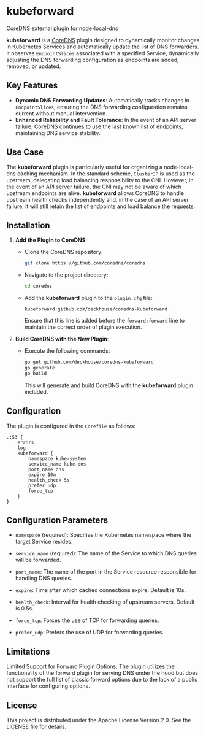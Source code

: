 # kubeforward
CoreDNS external plugin for node-local-dns

**kubeforward** is a [CoreDNS](https://coredns.io/) plugin designed to dynamically monitor changes in Kubernetes Services and automatically update the list of DNS forwarders. It observes `EndpointSlices` associated with a specified Service, dynamically adjusting the DNS forwarding configuration as endpoints are added, removed, or updated.

## Key Features

- **Dynamic DNS Forwarding Updates**: Automatically tracks changes in `EndpointSlices`, ensuring the DNS forwarding configuration remains current without manual intervention.
- **Enhanced Reliability and Fault Tolerance**: In the event of an API server failure, CoreDNS continues to use the last known list of endpoints, maintaining DNS service stability.

## Use Case

The **kubeforward** plugin is particularly useful for organizing a node-local-dns caching mechanism. In the standard scheme, `ClusterIP` is used as the upstream, delegating load balancing responsibility to the CNI. However, in the event of an API server failure, the CNI may not be aware of which upstream endpoints are alive. **kubeforward** allows CoreDNS to handle upstream health checks independently and, in the case of an API server failure, it will still retain the list of endpoints and load balance the requests.

## Installation

1. **Add the Plugin to CoreDNS**:
   - Clone the CoreDNS repository:
     ```bash
     git clone https://github.com/coredns/coredns
     ```
   - Navigate to the project directory:
     ```bash
     cd coredns
     ```
   - Add the **kubeforward** plugin to the `plugin.cfg` file:
     ```text
     kubeforward:github.com/deckhouse/coredns-kubeforward
     ```
     Ensure that this line is added before the `forward:forward` line to maintain the correct order of plugin execution.

2. **Build CoreDNS with the New Plugin**:
   - Execute the following commands:
     ```bash
     go get github.com/deckhouse/coredns-kubeforward
     go generate
     go build
     ```
     This will generate and build CoreDNS with the **kubeforward** plugin included.

## Configuration

The plugin is configured in the `Corefile` as follows:

```coredns
.:53 {
    errors
    log
    kubeforward {
        namespace kube-system
        service_name kube-dns
        port_name dns
        expire 10m
        health_check 5s
        prefer_udp
        force_tcp
    }
}
```

## Configuration Parameters

- `namespace` (required): Specifies the Kubernetes namespace where the target Service resides.

- `service_name` (required): The name of the Service to which DNS queries will be forwarded.

- `port_name`: The name of the port in the Service resource responsible for handling DNS queries.

- `expire`: Time after which cached connections expire. Default is 10s.

- `health_check`: Interval for health checking of upstream servers. Default is 0.5s.

- `force_tcp`: Forces the use of TCP for forwarding queries.

- `prefer_udp`: Prefers the use of UDP for forwarding queries.

## Limitations

Limited Support for Forward Plugin Options: The plugin utilizes the functionality of the forward plugin for serving DNS under the hood but does not support the full list of classic forward options due to the lack of a public interface for configuring options.

## License

This project is distributed under the Apache License Version 2.0. See the LICENSE file for details.
